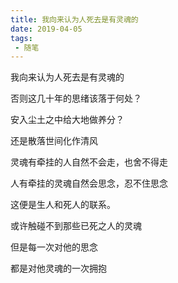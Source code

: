```yaml
--- 
title: 我向来认为人死去是有灵魂的
date: 2019-04-05
tags: 
 - 随笔 
---
```

我向来认为人死去是有灵魂的

否则这几十年的思绪该落于何处？

安入尘土之中给大地做养分？

还是散落世间化作清风

灵魂有牵挂的人自然不会走，也舍不得走

人有牵挂的灵魂自然会思念，忍不住思念

这便是生人和死人的联系。

或许触碰不到那些已死之人的灵魂

但是每一次对他的思念

都是对他灵魂的一次拥抱